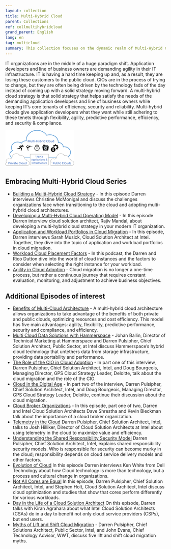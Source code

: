 ```yaml
---
layout: collection
title: Multi-Hybrid Cloud
parent: Collections
ref: collmultihybridcloud
grand_parent: English
lang: en
tag: multicloud
summary: This collection focuses on the dynamic realm of Multi-Hybrid Cloud, where agility meets scalability. Modern businesses rely on flexible cloud infrastructures to adapt to changing demands. Join us as we explore the intricacies of managing multi-hybrid cloud environments, addressing security concerns, and optimizing performance. Experts share their experiences and insights, providing a comprehensive guide for organizations looking to harness the full potential of cloud technologies.
---
```


IT organizations are in the middle of a huge paradigm shift. Application developers and line of business owners are demanding agility in their IT infrastructure. IT is having a hard time keeping up and, as a result, they are losing these customers to the public cloud. CIOs are in the process of trying to change, but they are often being driven by the technology fads of the day instead of coming up with a solid strategy moving forward. A multi-hybrid cloud strategy is that solid strategy that helps satisfy the needs of the demanding application developers and line of business owners while keeping IT’s core tenants of efficiency, security and reliability. Multi-hybrid clouds give application developers what they want while still adhering to these tenets through flexibility, agility, predictive performance, efficiency, and security & compliance.

![multiCloud.png](./multiCloud.png)

## Embracing Multi-Hybrid Cloud Series

* [Building a Muilti-Hybrid Cloud Strategy](https://www.embracingdigital.org/episode-EDT162-en) - In this episode Darren interviews Christine McMonigal and discuss the challenges organizations face when transitioning to the cloud and adopting multi-hybrid cloud architectures. 
* [Developing a Multi-Hybrid Cloud Operating Model](https://www.embracingdigital.org/episode-EDT163-en) - In this episode Darren interview cloud solution architect, Rajiv Mandal, about developing a multi-hybrid cloud strategy in your modern IT organization.
* [Application and Workload Portfolios in Cloud Migration](https://www.embracingdigital.org/episode-EDT164-en) - In this episode, Darren interviews Sarah Musick, Cloud Solution Architect at Intel. Together, they dive into the topic of application and workload portfolios in cloud migration.
* [Workload Cloud Placement Factors](https://www.embracingdigital.org/episode-EDT165-en) - In this podcast, the Darren and Rico Dutton dive into the world of cloud instances and the factors to consider when selecting the right instance for your workload.
* [Agility in Cloud Adoption](https://www.embracingdigital.org/episode-EDT166-en) - Cloud migration is no longer a one-time process, but rather a continuous journey that requires constant evaluation, monitoring, and adjustment to achieve business objectives.


## Additional Episodes of interest

* [Benefits of Multi-Cloud Architecture](https://www.embracingdigital.org/episode-EDT3-en) - A multi-hybrid cloud architecture allows organizations to take advantage of the benefits of both private and public clouds, optimizing resources and cost efficiency. This model has five main advantages: agility, flexibility, predictive performance, security and compliance, and efficiency.
* [Multi Cloud Data Solutions with Hammerspace](https://www.embracingdigital.org/episode-EDT26-en) - Johan Ballin, Director of Technical Marketing at Hammerspace and Darren Pulsipher, Chief Solution Architect, Public Sector, at Intel discuss Hammerspace’s hybrid cloud technology that untethers data from storage infrastructure, providing data portability and performance.
* [The Role of the CIO in Cloud Adoption](https://www.embracingdigital.org/episode-EDT43-en) - In part one of this interview, Darren Pulsipher, Chief Solution Architect, Intel, and Doug Bourgeois, Managing Director, GPS Cloud Strategy Leader, Deloitte, talk about the cloud migration and the role of the CIO.
* [Cloud in the Digital Age](https://www.embracingdigital.org/episode-EDT44-en) - In part two of the interview, Darren Pulsipher, Chief Solution Architect, Intel, and Doug Bourgeois, Managing Director, GPS Cloud Strategy Leader, Deloitte, continue their discussion about the cloud migration. 
* [Cloud Broker Organizations](https://www.embracingdigital.org/episode-EDT56-en) - In this episode, part one of two, Darren and Intel Cloud Solution Architects Dave Shrestha and Kevin Bleckman talk about the importance of a cloud broker organization. 
* [Telemetry in the Cloud](https://www.embracingdigital.org/episode-EDT52-en) Darren Pulsipher, Chief Solution Architect, Intel, talks to Josh Hilliker, Director of Cloud Solution Architects at Intel about using telemetry in the cloud to maximize value and efficiency.
* [Understanding the Shared Responsibility Security Model](https://www.embracingdigital.org/episode-EDT78-en) Darren Pulsipher, Chief Solution Architect, Intel, explains shared responsibility security models. Who is responsible for security can become murky in the cloud; responsibility depends on cloud service delivery models and other factors.
* [Evolution of Cloud](https://www.embracingdigital.org/episode-EDT138-en) In this episode Darren interviews Ken White from Dell Technology about how Cloud technology is more than technology, but a process and cultural change in organizations.
* [Not All Cores are Equal](https://www.embracingdigital.org/episode-EDT45-en) In this episode, Darren Pulsipher, Chief Solution Architect, Intel, and Stephen Holt, Cloud Solution Architect, Intel discuss cloud optimization and studies that show that cores perform differently for various workloads.
* [Day in the Life of a Cloud Solution Architect](https://www.embracingdigital.org/episode-EDT76-en) On this episode, Darren talks with Kiran Agrahara about what Intel Cloud Solution Architects (CSAs) do in a day to benefit not only cloud service providers (CSPs), but end users.
* [Myths of Lift and Shift Cloud Migration](https://www.embracingdigital.org/episode-EDT112-en) - Darren Pulsipher, Chief Solutions Architect, Public Sector, Intel, and John Evans, Chief Technology Advisor, WWT, discuss five lift and shift cloud migration myths.
